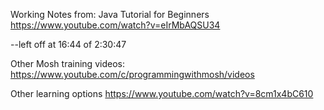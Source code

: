 
Working Notes from: Java Tutorial for Beginners
https://www.youtube.com/watch?v=eIrMbAQSU34

--left off at 16:44 of 2:30:47


Other Mosh training videos:
https://www.youtube.com/c/programmingwithmosh/videos



Other learning options
https://www.youtube.com/watch?v=8cm1x4bC610
